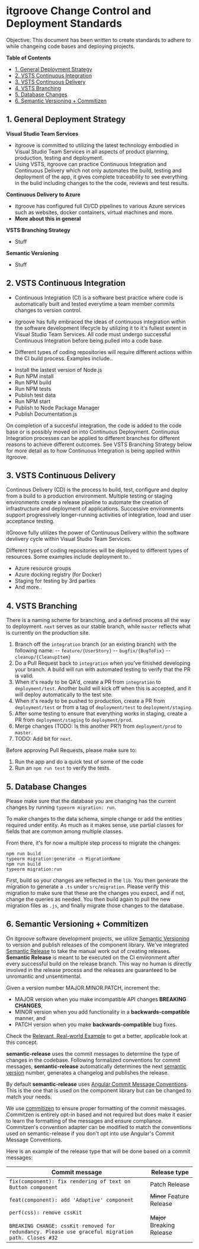 
# itgroove Change Control and Deployment Standards

Objective: This document has been written to create standards to adhere to while changeing code bases and deploying projects. 

<!-- START doctoc generated TOC please keep comment here to allow auto update -->
<!-- DON'T EDIT THIS SECTION, INSTEAD RE-RUN doctoc TO UPDATE -->
**Table of Contents** 

- [1. General Deployment Strategy](#1-general-deployment-strategy)
- [2. VSTS Continuous Integration](#2-vsts-continuous-integration)
- [3. VSTS Continuous Delivery](#3-vsts-continuous-delivery)
- [4. VSTS Branching](#4-vsts-branching)
- [5. Database Changes](#5-database-changes)
- [6. Semantic Versioning + Commitizen](#6-semantic-versioning--commitizen)

<!-- END doctoc generated TOC please keep comment here to allow auto update -->

## 1. General Deployment Strategy

**Visual Studio Team Services**
* itgroove is committed to utilizing the latest technology embodied in Visual Studio Team Services in all aspects of product planning, production, testing and deployment.
* Using VSTS, itgroove can practice Continuous Integration and Continuous Delivery which not only automates the build, testing and deployment of the app, it gives complete traceability to see everything in the bulid including changes to the the code, reviews and test results.  

**Continuous Delivery to Azure**
* itgroove has configured full CI/CD pipelines to various Azure services such as websites, docker containers, virtual machines and more.
* **More about this in general** 

**VSTS Branching Strategy**
* Stuff

**Semantic Versioning**
* Stuff

## 2. VSTS Continuous Integration

* Continuous Integration (CI) is a software best practice where code is automatically built and tested everytime a team member commits changes to version control.
* itgroove has fully embraced the ideas of continuous integration within the software development lifecycle by utilizing it to it's fullest extent in Visual Studio Team Services. All code must undergo successful Continuous Integration before being pulled into a code base.

* Different types of coding repositories will require different actions within the CI build process. Examples include..

- Install the lastest version of Node.js
- Run NPM install
- Run NPM build
- Run NPM tests
- Publish test data
- Run NPM start
- Publish to Node Package Manager
- Publish Documentation.js

On completion of a succesful integration, the code is added to the code base or is possibly moved on into Continuous Deployment. Continuous Integration processes can be applied to different branches for different reasons to achieve different outcomes. See VSTS Branching Strategy below for more detail as to how Continuous Integration is being applied within itgroove. 

## 3. VSTS Continuous Delivery

Continous Delivery (CD) is the process to build, test, configure and deploy from a build to a production environment. Multiple testing or staging environments create a release pipeline to automate the creation of infrastructure and deployment of applications. Successive environments support progressively longer-running activities of integration, load and user acceptance testing. 

itGroove fully utilizes the power of Continuous Delivery within the software devlivery cycle within Visual Studio Team Services. 

Different types of coding repositories will be deployed to different types of resources. Some examples include deployment to..

- Azure resource groups
- Azure docking registry (for Docker)
- Staging for testing by 3rd parties
- And more..

## 4. VSTS Branching
There is a naming scheme for branching, and a defined process all the way to deployment. `next` serves as our stable branch, while `master` reflects what is currently on the production site.
1. Branch off the `integration` branch (or an existing branch) with the following name:
-- `feature/{UserStory}`
-- `bugfix/{BugToFix}`
-- `cleanup/{CleanupItem}`
2. Do a Pull Request back to `integration` when you've finished developing your branch. A build will run with automated testing to verify that the PR is valid.
3. When it's ready to be QA'd, create a PR from `integration` to `deployment/test`. Another build will kick off when this is accepted, and it will deploy automatically to the test site.
4. When it's ready to be pushed to production, create a PR from `deployment/test` or from a tag of `deployment/test` to `deployment/staging`.
5. After some testing to ensure that everything works in staging, create a PR from `deployment/staging` to `deployment/prod`.
6. Merge changes (TODO: Is this another PR?) from `deployment/prod` to `master`.
7. TODO: Add bit for `next`.

Before approving Pull Requests, please make sure to:
1. Run the app and do a quick test of some of the code
2. Run an `npm run test` to verify the tests.

## 5. Database Changes 

Please make sure that the database you are changing has the current changes by running `typeorm migration: run`.

To make changes to the data schema, simple change or add the entities required under entity. As much as it makes sense, use partial classes for fields that are common among multiple classes.

From there, it's for now a multiple step process to migrate the changes:
```
npm run build
typeorm migration:generate -n MigrationName
npm run build
typeorm migration:run
```

First, build so your changes are reflected in the `lib`. You then generate the migration to generate a `.ts` under `src/migration`. Please verify this migration to make sure that these are the changes you expect, and if not, change the queries as needed. You then build again to pull the new migration files as `.js`, and finally migrate those changes to the database.

## 6. Semantic Versioning + Commitizen

On itgroove software development projects, we utilize [Semantic Versioning](http://www.semver.org) to version and publish releases of the component library. We've integrated [Semantic Release](https://github.com/semantic-release) to take the manual work out of creating releases. **Semantic Release** is meant to be executed on the CI environment after every successful build on the release branch. This way no human is directly involved in the release process and the releases are guaranteed to be unromantic and unsentimental.

Given a version number MAJOR.MINOR.PATCH, increment the:

* MAJOR version when you make incompatible API changes **BREAKING CHANGES**,
* MINOR version when you add functionality in a **backwards-compatible** manner, and
* PATCH version when you make **backwards-compatible** bug fixes.

Check the [Relevant, Real-world Example](#semver-example) to get a better, applicable look at this concept.

**semantic-release** uses the commit messages to determine the type of changes in the codebase. Following formalized conventions for commit messages, **semantic-release** automatically determines the next [semantic version](https://semver.org) number, generates a changelog and publishes the release.

By default **semantic-release** uses [Angular Commit Message Conventions](https://github.com/angular/angular.js/blob/master/DEVELOPERS.md#-git-commit-guidelines). This is the one that is used on the component library but can be changed to match your needs.

We use [commitizen](https://github.com/commitizen/cz-cli) to ensure proper formatting of the commit messages. Commitzen is entirely opt-in based and not required but does make it easier to learn the formatting of the messages and ensure compliance. Commitzen's convention adapter can be modified to match the conventions used on semantic-release if you don't opt into use Angular's Commit Message Conventions.

Here is an example of the release type that will be done based on a commit messages:

| Commit message                                                                                                                                                                                   | Release type               |
|--------------------------------------------------------------------------------------------------------------------------------------------------------------------------------------------------|----------------------------|
| `fix(component): fix rendering of text on Button component`                                                                                                                             | Patch Release              |
| `feat(component): add 'Adaptive' component`                                                                                                                                                       | ~~Minor~~ Feature Release  |
| `perf(css): remove cssKit`<br><br>`BREAKING CHANGE: cssKit removed for redundancy. Please use graceful migration path. Closes #32` | ~~Major~~ Breaking Release |

